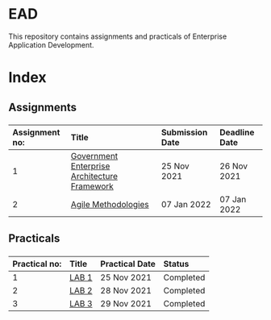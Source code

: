 # EAD
This repository contains assignments and practicals of Enterprise Application Development.
###
# Index
## Assignments
###
| Assignment no:      | Title                   | Submission Date                   | Deadline Date                   |
| :---            |  :---                               | :---                   | :---                   |
| 1                   | [Government Enterprise Architecture Framework](https://github.com/Bikku345/EAD/tree/main/Assignment/Assingment1)       | 25 Nov 2021                   | 26 Nov 2021                   |
| 2                   | [Agile Methodologies](https://github.com/Bikku345/EAD/tree/main/Assignment/Assingment1)       | 07 Jan 2022                   | 07 Jan 2022                  |


###
###
## Practicals
###
| Practical no:      | Title                   |    Practical Date                   |   Status             |
| :---            |  :---                               | :---                   | :---                   |
| 1                   | [LAB 1](https://github.com/Bikku345/EAD/tree/main/Practical/Lab1)       | 25 Nov 2021                   |           Completed        |
| 2                   | [LAB 2](https://github.com/Bikku345/EAD/tree/main/Practical/Lab2)       | 28 Nov 2021                   |           Completed        |
| 3                   | [LAB 3](https://github.com/Bikku345/EAD/tree/main/Practical/Lab3)       | 29 Nov 2021                   |           Completed        |
